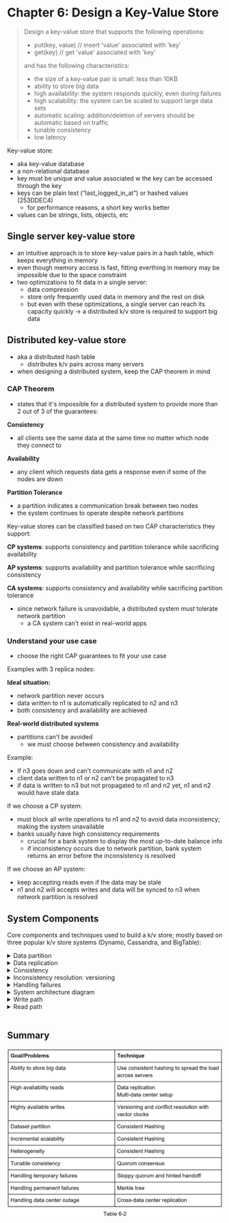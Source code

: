 # Chapter 6: Design a Key-Value Store
> Design a key-value store that supports the following operations:
> - put(key, value) // insert 'value' associated with 'key'
> - get(key) // get 'value' associated with 'key'
>
> and has the following characteristics:
> - the size of a key-value pair is small: less than 10KB
> - ability to store big data
> - high availability: the system responds quickly, even during failures
> - high scalability: the system can be scaled to support large data sets
> - automatic scaling: addition/deletion of servers should be automatic based on traffic
> - tunable consistency
> - low latency

Key-value store:
- aka key-value database
- a non-relational database
- key must be unique and value associated w the key can be accessed through the key
- keys can be plain text (“last_logged_in_at”) or hashed values (253DDEC4)
  - for performance reasons, a short key works better
- values can be strings, lists, objects, etc

## Single server key-value store
- an intuitive approach is to store key-value pairs in a hash table, which keeps everything in memory
- even though memory access is fast, fitting everthing in memory may be impossible due to the space constraint
- two optimizations to fit data in a single server:
  - data compression
  - store only frequently used data in memory and the rest on disk
  - but even with these optimizations, a single server can reach its capacity quickly -> a distributed k/v store is required to support big data

## Distributed key-value store
- aka a distributed hash table
  - distributes k/v pairs across many servers
- when designing a distributed system, keep the CAP theorem in mind

### CAP Theorem
- states that it's impossible for a distributed system to provide more than 2 out of 3 of the guarantees:

**Consistency**
- all clients see the same data at the same time no matter which node they connect to

**Availability**
- any client which requests data gets a response even if some of the nodes are down

**Partition Tolerance**
- a partition indicates a communication break between two nodes
- the system continues to operate despite network partitions

Key-value stores can be classified based on two CAP characteristics they support:

**CP systems**: supports consistency and partition tolerance while sacrificing availability

**AP systems**: supports availability and partition tolerance while sacrificing consistency

**CA systems**: supports consistency and availability while sacrificing partition tolerance
  - since network failure is unavoidable, a distributed system *must* tolerate network partition
    - a CA system can't exist in real-world apps

### Understand your use case
- choose the right CAP guarantees to fit your use case

Examples with 3 replica nodes:

**Ideal situation:**
- network partition never occurs
- data written to n1 is automatically replicated to n2 and n3
- both consistency and availability are achieved

**Real-world distributed systems**
- partitions can't be avoided
  - we must choose between consistency and availability

Example:
  - If n3 goes down and can't communicate with n1 and n2
  - client data written to n1 or n2 can't be propagated to n3
  - if data is written  to n3 but not propagated to n1 and n2 yet, n1 and n2 would have stale data

If we choose a CP system:
- must block all write operations to n1 and n2 to avoid data inconsistency; making the system unavailable
- banks usually have high consistency requirements
  - crucial for a bank system to display the most up-to-date balance info
  - if inconsistency occurs due to network partition, bank system returns an error before the inconsistency is resolved

If we choose an AP system:
- keep accepting reads even if the data may be stale
- n1 and n2 will accepts writes and data will be synced to n3 when network partition is resolved

## System Components
Core components and techniques used to build a k/v store; mostly based on three popular k/v store systems (Dynamo, Cassandra, and BigTable):

<details>
<summary>Data partition</summary>

- for large apps, it's infeasible to fit the complete data set into a single server
- split data into smaller partitions and store them in multiple servers
- two challenges:
  - distribute data across multiple servers evenly
  - minimize data movement when nodes are added or removed
- **consistent hashing** is a technique to solve these problems
  - servers are placed on a hash ring
  - next, a key is hashed onto the same ring and is stored on the first server encountered while moving in the clockwise direction; for ex. key0 is stored in s1 using this logic:
  ![image](./images/consistent-hashing.png)
  - advantages of using consistent hashing to partition data:
    - **automatic scaling**: servers could be added and removed automatically depending on the load
    - **heterogeneity**: the number of virtual nodes for a server is proportional to the server capacity
      - for ex. servers with higher capacity are assigned w more virtual nodes

</details>

<details>
<summary>Data replication</summary>

- to achieve high availability and reliability, data must be replicated asynchronously over *N* servers, where *N* is a configurable parameter
- these *N* servers are chosen by:
  - after a key is mapped to a position on the hash ring, walk clockwise from that position and choose the first *N* servers on the ring to store data copies
- For ex. *N* = 3, key0 is replicated at s1, s2, and s3:
  ![image](./images/data-replication.png)
- with virtual nodes, the first *N* nodes on the ring may be owned by fewer than *N* physical servers
  - to avoid this issue, only choose unique servers while performing the clockwise walk logic
- nodes in the same data center often fail at the same time due to power outages, network issues, natural disasters, etc.
- for better reliability, replicas are placed in distinct data centers, and data centers are connected through high-speed networks

</details>

<details>
<summary>Consistency</summary>

- since data is replicated at multiple nodes, it must be synchronized acorss replicas
- quorum consensus can guarantee consitency for both read/write operations

Definitions:
- *N*: number of replicas
- *W*: a write quorom of size *W*
  - for a write to be considered as successful, write operation must be acknowledged from *W* replicas
- *R*: a read quorum of size *R*
  - for a read to be successful, read operation must wait for responses from at least *R* replicas

*N* = 3
![image](./images/consistency-ack.png)

- *W* = 1 doesn't mean data is written on one server
  - in the above, data is replicated at s0, s1, and s2
  - *W* = 1 means the coordinator must receive at least one acknowledgement before the write operation is considered successful
    - if we get an ack from s1, we no longer need to wait for acks from s0 and s2
    - a coordinator acts as a proxy between the client and the nodes
- the configuration of *W*, *R*, and *N* is a typical tradeoff between latency and consistency
  - if *W* = 1 or *R* = 1, an operation is returned quickly bc a coordinator only  need to wait for a reponse from any of the replicas
  - if *W* or *R* > 1, the system offers better consistency
    - but query will be slower bc coordinator must wait for the response from the slowest replica
- if *W* + *R* > *N*, strong consistency is guaranteed bc there must be at least one overlapping node that has the latest data to ensure consistency

How to configure *N*, *W*, and *R* to fit our use cases?
Some possible setups:
- if *R* = 1 and *W* = *N* -> fast reads
- if *W* = 1 and *R* = *N* -> fast writes
- if *W* + *R* > *N*, strong consistency is guaranteed (usually *N* = 3, *W* = *R* = 2)
- if *W* + *R* <= *N*, strong consistency is NOT guaranteed 


**Consistency models**
- defines the degree of consistency
spectrum of possible consistency models:
- **strong consistency**: 
  - any read operation returns a value corresponding to the result of the most updated write data item
  - a client never sees out-of-date data
  - usually achieved by forcing a replica not to accept new reads/writes until every replica has agreed on current write
  - not ideal for highly available systems
    - could block new operations
- **weak consistency**:
  - subsequent read operations may not see the most updated value
- **eventual consistency**: 
  - specific form of weak consistency
  - given enough time, all updates are propagated, and all replicas are consistent
  - recommended consistency model for our k/v store
    - examples: Dynamo and Cassandra
  - from concurrent writes, eventual consistency allows inconsistent values to enter the system and force the client to read the values to reconcile

</details>

<details>
<summary>Inconsistency resolution: versioning</summary>

- versioning and vector clocks are used to solve inconsistency problems
- versioning means treating each data modification as a new immutable version of data

Example of how inconsistency happens:
- n1 and n2 have the same values
- server1 and server2 get the same value for `get("name")`
![image](./images/versioning-orig-value.png)
- server1 changes the name to 'johnSanFrancisco' and server2 changes the name to 'johnNewYork' at the same time
- now there are conflicting values, called versions v1 and v2
![image](./images/versioning-conflicting-values.png)

- no clear way to resolve the conflict of the last two versions
- we need a versioning system that can detect conflicts and reconcile conflicts
  - a vector clock is a common technique used

Vector clock
- a [server, version] pair associated w a data item
- can be used to check if one version precedes, succeeds or is in conflict w others

- assume a vector clock is represented by D([S1, v1], [S2, v2], ..., [Sn, vn]), where D is a data item,v1 is a version counter, and s1 is a server number
  - if data item D is written to server Si, the system must perform one of the following tasks
    - increment vi if [Si, vi] exists
    - else, create a new entry [Si, 1]
- for ex:
![image](./images/vector-clock.png)
  1. a client writes a data item D1 to the system, and the write is handled by server Sx, which now has the vector clock D1[(Sx, 1)]
  2. another client reads the latest D1, updates it to D2 and writes it back
    - D2 descends from D1 do it overwrites D1
    - assume the write is handled by the same server Sx, which now has vector vlock D2[(Sx, 2)]
  3. another client reads the latest D2, updates it to D3, and writes it back
    - assume the write is hanlded by server Sy, which now has vector clock D3([Sx, 2], [Sy, 1])
  4. another client reads the latest D2, updates it to D4, and writes it back
    - assume the write is handled by server Sz, which now has D4([Sx, 2], [Sz, 1])
  5. when another client reads D3 and D4, it discovers a conflict, which is caused by data item D2 being modified by both Sy and Sz
    - the conflict is resolved by the client and updated data is sent to the server
    - assume the write is handled by Sx, which now has D5([Sx, 3], [Sy, 1], [Sz, 1])

- using vector clocks, it's easy to tell that a version X is an ancestor (no conflict) of version Y if the version counters for each participant in the vector block of Y is greater than or equal to the ones in version X
  - for ex. D([s0, 1], [s1, 1]) is an ancestor of D([s0, 2], [s1, 1])
- two downsides:
  - adds complexity to the client bc it needs to implement conflict resolution logic
  - [server: version] pairs in the vector clock could grow rapidly
    - to fix, we can set a threshold for length, and if exceeded, the oldest pairs are removed
      - this can lead to inefficiencies in reconciliation bc the descendant relationship can't be determined accurately

</details>

<details>
<summary>Handling failures</summary>

**Failure detection**
- insufficient to believe a server is down bc another server says so
  - usually requires at least two independent sources of info to mark a server is down

- all-to-all multicasting is a straightforward solution, but inefficient when many servers are in the system
![image](./images/multicasting.png)

- a better solution is to use decentralized failure detection methods like **gossip protocol**:
  - each node maintains a node membership list, which contains member IDs and heartbeat counters
  - each node periodically increments its heartbeat counter
  - each noe periodically sends heartbeats to a set of random nodes, which is return propagate to another set of nodes
  - once nodes receive heartbeats, membership list is updated to latest info
  - if the heartbeat has not increased for more than predefined periods, the member is considered offline
Example:
![image](./images/gossip-protocol.png)
- node s0 maintains a node membership list shown on the left side
- node s0 notices that node s2's (memberID = 2) heartbeat counter has not increased for a long time
- node s0 sends heartbeats that includes s2's info to a set of random nodes
  - once other nodes confirm that s2's heartbeat counter hasn't been updated for a long time, node s2 is marked down, and this info is propagated to other nodes

**Handling temporary failures**
- a technique called 'sloppy quorum' is used to improve availability 
- instead of enforcing the quorum requirement, the system chooses the first W healthy servers for writes and first R healthy servers for reads on the hash ring
  - offline servers are ignored
- if a server is down, another server will process requests temporarily
  - when the down server is up, changes will be pushed back to achieve data consistency
  - this process is called 'hinted handoff' 
  - since s2 is unavailable, reads/writes will be handled by s3 temporarily, when s2 is back online, s3 will hand the data back to s2:
  ![image](./images/handling-temp-failures.png)

**Handling permanent failures**
- what is a replica is permanently down?
  - implement an anti-entropy protocol to keep replicas in sync
  - anti-entropy involves comparing each piece of data on replicas and updating each replica to the newest version
  - a Merkle tree is used for inconsistency detection and minimizing the amount of data transferred
    - “A hash tree or Merkle tree is a tree in which every non-leaf node is labeled with the hash of the labels or values (in case of leaves) of its child nodes. Hash trees allow efficient and secure verification of the contents of large data structures”

Steps to create a Merkle tree; assuming key space is from 1-12; highlighted boxes indicate inconsistency

Step 1: Divide key space into buckets (4 in our ex)
  - a bucket is used as the root level node to maintain a limited depth of the tree
  ![image](./images/merkle-tree1.png)

Step 2: Once the buckets are created, hash each key in a bucket using a uniform hashing method
  ![image](./images/merkle-tree2.png)

Step 3: Create a single hash node per bucket
  ![image](./images/merkle-tree3.png)

Step 4: Build the tree upwards till root by calculating hashes of children
  ![image](./images/merkle-tree4.png)

- to compare two Merkle trees, start comparing the root hashes
  - if they match, both servers have the same data
  - if the root hashes disagree, then the left child hashes are compared, then the right child hashes
  - you can traverse the tree to find which buckets are not synchronized and synchronise those buckets only

- using Merkle trees, the amount of data needed to be synced is proportional to the differences between the two replicas, and not the amount of data they contain
  - in real-world systems, the bucket size is big
    - for ex. a possible configuration is 1 mil buckets per 1 bil keys, so each bucket contains 1000 keys

**Handling data center outage**
- replicate data across multiple data centers
- even if a data center is completely down, users can still access data through the other data center

</details>

<details>
<summary>System architecture diagram</summary>

![image](./images/kv-architecture-diagram.png)
Main features:
  - clients communicate w the k/v store through simple APIs: `get(key)` and `put(key, value)`
  - coordinator is a node that acts as a proxy between the client and k/v store
  - nodes are distributed on a ring using consistent hashing
  - the system is completely decentralized so adding and moving nodes can be automatic
  - data is replicated at multiple nodes
  - there is no SPOF, as every node has same set of responsibilities
    - each node performs many tasks:
    ![image](./images/node-responsibilities.png)

</details>

<details>
<summary>Write path</summary>

![image](./images/write-path.png)
- what happens after a write request is directed to a specific node
- the proposed design for read/write paths are primarily based on architecture of Cassandra

1. the write request is persisted on a commit log file
2. data is saved in the memory cache
3. when the memory cache is full or reaches a predefined threshold, data is flushed to SSTable on disk
  - a sorted-string table (SSTable) is a sorted list of <key, value> pairs

</details>

<details>
<summary>Read path</summary>
- after a read request is directed a specific node, it first checks if data is in the memory cache

if it is:
![image](./images/read-in-memory.png)

if data is not in memory, it will be retrieved from the disk instead
  - Bloom filter can be used to efficiently find out which SSTable contains the key
![image](./images/read-not-in-memory.png)

1. the system first checks if data is in memory, if not, step 2
2. if data isn't in memory, the system check the bloom filter
3. the bloom filter is used to figure out which SSTables might contain the key
4. SSTables return the result of the data set
5. the result of the data set is returned to the client

</details>
<br>

## Summary
![image](./images/kv-store-summary-table.png)